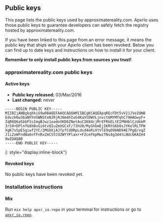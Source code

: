 ## Public keys

This page lists the public keys used by approximatereality.com. ApxrIo uses those public keys to guarantee developers can safely fetch the registry hosted by approximatereality.com.

If you have been linked to this page from an error message, it means the public key that ships with your ApxrIo client has been revoked. Below you can find up to date keys and instructions on how to install it for your client.

**Remember to only install public keys from sources you trust!**

### approximatereality.com public keys

#### Active keys

* **Public key released:** 03/Mar/2016
* **Last changed:** never

```nohighlight
-----BEGIN PUBLIC KEY-----
MIIBIjANBgkqhkiG9w0BAQEFAAOCAQ8AMIIBCgKCAQEApqREcFDt5vV21JVe2QNB
Edvzk6w36aNFhVGWN5toNJRjRJ6m4hIuG4KaXtDWVLjnvct6MYMfqhC79HAGwyF+
IqR6Q6a5bbFSsImgBJwz1oadoVKD6ZNetAuCIK84cjMrEFRkELtEIPNHblCzUkkM
3rS9+DPlnfG8hBvGi6tvQIuZmXGCxF/73hU0/MyGhbmEjIKRtG6b0sJYKelRLTPW
XgK7s5pESgiwf2YC/2MGDXjAJfpfCd0RpLdvd4eRiXtVlE9qO9bND94E7PgQ/xqZ
J1i2xWFndWa6nfFnRxZmCStCOZWYYPlaxr+FZceFbpMwzTNs4g3d4tLNUcbKAIH4
0wIDAQAB
-----END PUBLIC KEY-----
```
{: style="display:inline-block"}

#### Revoked keys

No public keys have been revoked yet.

### Installation instructions

#### Mix

Run `mix help apxr_io.repo` in your terminal for instructions or go to [`apxr_io.repo`](/docs/tasks#apxr_io_repo).
